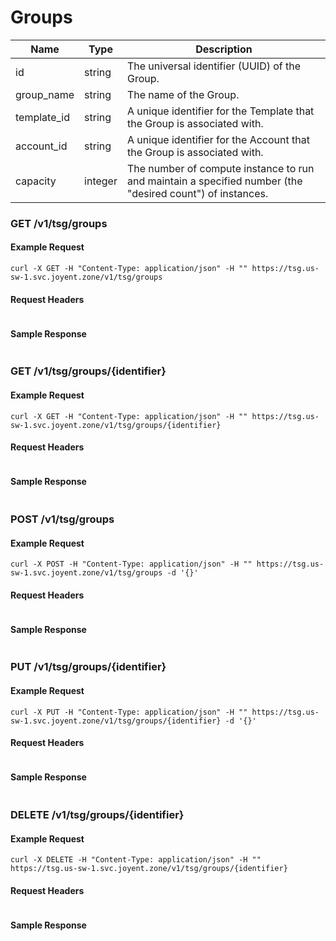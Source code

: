 # Groups

| Name        | Type    | Description                                                                                               |
| ----------- | ------- | --------------------------------------------------------------------------------------------------------- |
| id          | string  | The universal identifier (UUID) of the Group.                                                             |
| group_name  | string  | The name of the Group.                                                                                    |
| template_id | string  | A unique identifier for the Template that the Group is associated with.                                   |
| account_id  | string  | A unique identifier for the Account that the Group is associated with.                                    |
| capacity    | integer | The number of compute instance to run and maintain a specified number (the "desired count") of instances. |

### GET /v1/tsg/groups

#### Example Request

```
curl -X GET -H "Content-Type: application/json" -H "" https://tsg.us-sw-1.svc.joyent.zone/v1/tsg/groups
```


#### Request Headers 

```

```

#### Sample Response

```

```

### GET /v1/tsg/groups/{identifier}

#### Example Request

```
curl -X GET -H "Content-Type: application/json" -H "" https://tsg.us-sw-1.svc.joyent.zone/v1/tsg/groups/{identifier}
```


#### Request Headers 

```

```

#### Sample Response

```

```

### POST /v1/tsg/groups

#### Example Request

```
curl -X POST -H "Content-Type: application/json" -H "" https://tsg.us-sw-1.svc.joyent.zone/v1/tsg/groups -d '{}'

```


#### Request Headers 

```

```

#### Sample Response

```

```

### PUT /v1/tsg/groups/{identifier}

#### Example Request

```
curl -X PUT -H "Content-Type: application/json" -H "" https://tsg.us-sw-1.svc.joyent.zone/v1/tsg/groups/{identifier} -d '{}'
```


#### Request Headers 

```

```

#### Sample Response

```

```

### DELETE /v1/tsg/groups/{identifier}

#### Example Request

```
curl -X DELETE -H "Content-Type: application/json" -H "" https://tsg.us-sw-1.svc.joyent.zone/v1/tsg/groups/{identifier}
```


#### Request Headers 

```

```

#### Sample Response

```

```
